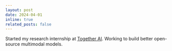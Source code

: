 ```yaml
---
layout: post
date: 2024-04-01
inline: true
related_posts: false
---
```


Started my research internship at [Together AI](https://www.together.ai/). Working to build better open-source multimodal models. 